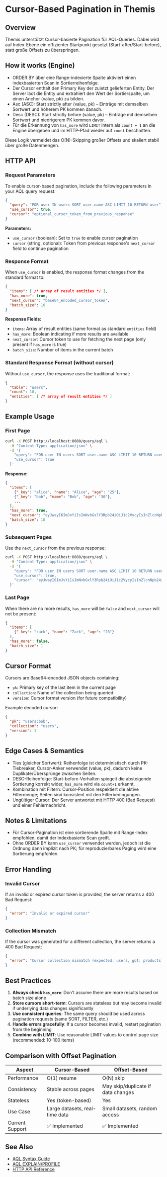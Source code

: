 # Cursor-Based Pagination in Themis

## Overview

Themis unterstützt Cursor-basierte Pagination für AQL-Queries. Dabei wird auf Index-Ebene ein effizienter Startpunkt gesetzt (Start-after/Start-before), statt große Offsets zu überspringen.

## How it works (Engine)

- ORDER BY über eine Range-indexierte Spalte aktiviert einen indexbasierten Scan in Sortierreihenfolge.
- Der Cursor enthält den Primary Key der zuletzt gelieferten Entity. Der Server lädt die Entity und extrahiert den Wert der Sortierspalte, um einen Anchor (value, pk) zu bilden.
- Asc (ASC): Start strictly after (value, pk) – Einträge mit demselben Sortwert und höherem PK kommen danach.
- Desc (DESC): Start strictly before (value, pk) – Einträge mit demselben Sortwert und niedrigerem PK kommen davor.
- Für die Erkennung von `has_more` wird `LIMIT` intern als `count + 1` an die Engine übergeben und im HTTP-Pfad wieder auf `count` beschnitten.

Diese Logik vermeidet das O(N)-Skipping großer Offsets und skaliert stabil über große Datenmengen.

## HTTP API

### Request Parameters

To enable cursor-based pagination, include the following parameters in your AQL query request:

```json
{
  "query": "FOR user IN users SORT user.name ASC LIMIT 10 RETURN user",
  "use_cursor": true,
  "cursor": "optional_cursor_token_from_previous_response"
}
```

**Parameters:**
- `use_cursor` (boolean): Set to `true` to enable cursor pagination
- `cursor` (string, optional): Token from previous response's `next_cursor` field to continue pagination

### Response Format

When `use_cursor` is enabled, the response format changes from the standard format to:

```json
{
  "items": [ /* array of result entities */ ],
  "has_more": true,
  "next_cursor": "base64_encoded_cursor_token",
  "batch_size": 10
}
```

**Response Fields:**
- `items`: Array of result entities (same format as standard `entities` field)
- `has_more`: Boolean indicating if more results are available
- `next_cursor`: Cursor token to use for fetching the next page (only present if `has_more` is true)
- `batch_size`: Number of items in the current batch

### Standard Response Format (without cursor)

Without `use_cursor`, the response uses the traditional format:

```json
{
  "table": "users",
  "count": 10,
  "entities": [ /* array of result entities */ ]
}
```

## Example Usage

### First Page

```bash
curl -X POST http://localhost:8080/query/aql \
  -H "Content-Type: application/json" \
  -d '{
    "query": "FOR user IN users SORT user.name ASC LIMIT 10 RETURN user",
    "use_cursor": true
  }'
```

**Response:**
```json
{
  "items": [
    {"_key": "alice", "name": "Alice", "age": "25"},
    {"_key": "bob", "name": "Bob", "age": "30"},
    ...
  ],
  "has_more": true,
  "next_cursor": "eyJwayI6ImJvYiIsImNvbGxlY3Rpb24iOiJ1c2VycyIsInZlcnNpb24iOjF9",
  "batch_size": 10
}
```

### Subsequent Pages

Use the `next_cursor` from the previous response:

```bash
curl -X POST http://localhost:8080/query/aql \
  -H "Content-Type: application/json" \
  -d '{
    "query": "FOR user IN users SORT user.name ASC LIMIT 10 RETURN user",
    "use_cursor": true,
    "cursor": "eyJwayI6ImJvYiIsImNvbGxlY3Rpb24iOiJ1c2VycyIsInZlcnNpb24iOjF9"
  }'
```

### Last Page

When there are no more results, `has_more` will be `false` and `next_cursor` will not be present:

```json
{
  "items": [
    {"_key": "zack", "name": "Zack", "age": "28"}
  ],
  "has_more": false,
  "batch_size": 1
}
```

## Cursor Format

Cursors are Base64-encoded JSON objects containing:
- `pk`: Primary key of the last item in the current page
- `collection`: Name of the collection being queried
- `version`: Cursor format version (for future compatibility)

Example decoded cursor:
```json
{
  "pk": "users:bob",
  "collection": "users",
  "version": 1
}
```

## Edge Cases & Semantics

- Ties (gleicher Sortwert): Reihenfolge ist deterministisch durch PK-Tiebreaker. Cursor-Anker verwendet (value, pk), dadurch keine Duplikate/Übersprünge zwischen Seiten.
- DESC-Reihenfolge: Start-before-Verhalten spiegelt die absteigende Sortierung korrekt wider, `has_more` wird via `count+1` erkannt.
- Kombination mit Filtern: Cursor-Position respektiert die aktive Filtermenge; Seiten sind konsistent mit den Filterbedingungen.
- Ungültiger Cursor: Der Server antwortet mit HTTP 400 (Bad Request) und einer Fehlernachricht.

## Notes & Limitations

- Für Cursor-Pagination ist eine sortierende Spalte mit Range-Index empfohlen, damit der indexbasierte Scan greift.
- Ohne ORDER BY kann `use_cursor` verwendet werden, jedoch ist die Ordnung dann implizit nach PK; für reproduzierbares Paging wird eine Sortierung empfohlen.

## Error Handling

### Invalid Cursor

If an invalid or expired cursor token is provided, the server returns a 400 Bad Request:

```json
{
  "error": "Invalid or expired cursor"
}
```

### Collection Mismatch

If the cursor was generated for a different collection, the server returns a 400 Bad Request:

```json
{
  "error": "Cursor collection mismatch (expected: users, got: products)"
}
```

## Best Practices

1. **Always check `has_more`**: Don't assume there are more results based on batch size alone
2. **Store cursors short-term**: Cursors are stateless but may become invalid if underlying data changes significantly
3. **Use consistent queries**: The same query should be used across pagination requests (same SORT, FILTER, etc.)
4. **Handle errors gracefully**: If a cursor becomes invalid, restart pagination from the beginning
5. **Combine with LIMIT**: Use reasonable LIMIT values to control page size (recommended: 10-100 items)

## Comparison with Offset Pagination

| Aspect | Cursor-Based | Offset-Based |
|--------|-------------|--------------|
| Performance | O(1) resume | O(N) skip |
| Consistency | Stable across pages | May skip/duplicate if data changes |
| Stateless | Yes (token-based) | Yes |
| Use Case | Large datasets, real-time data | Small datasets, random access |
| Current Support | ✅ Implemented | ✅ Implemented |

## See Also

- [AQL Syntax Guide](aql_syntax.md)
- [AQL EXPLAIN/PROFILE](aql_explain_profile.md)
- [HTTP API Reference](../openapi/openapi.yaml)
